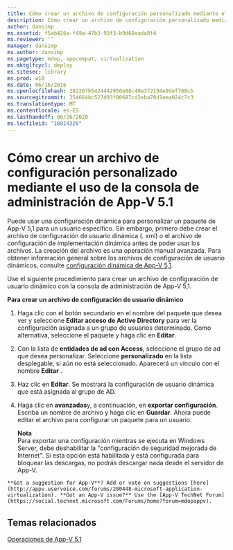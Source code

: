 ```yaml
---
title: Cómo crear un archivo de configuración personalizado mediante el uso de la consola de administración de App-V 5.1
description: Cómo crear un archivo de configuración personalizado mediante el uso de la consola de administración de App-V 5.1
author: dansimp
ms.assetid: f5ab426a-f49a-47b3-93f3-b9d60aada8f4
ms.reviewer: ''
manager: dansimp
ms.author: dansimp
ms.pagetype: mdop, appcompat, virtualization
ms.mktglfcycl: deploy
ms.sitesec: library
ms.prod: w10
ms.date: 06/16/2016
ms.openlocfilehash: 282207b5424442950e88c40a372194e9def768cb
ms.sourcegitcommit: 354664bc527d93f80687cd2eba70d1eea024c7c3
ms.translationtype: MT
ms.contentlocale: es-ES
ms.lasthandoff: 06/26/2020
ms.locfileid: "10814326"
---
```

# Cómo crear un archivo de configuración personalizado mediante el uso de la consola de administración de App-V 5.1


Puede usar una configuración dinámica para personalizar un paquete de App-V 5,1 para un usuario específico. Sin embargo, primero debe crear el archivo de configuración de usuario dinámica (. xml) o el archivo de configuración de implementación dinámica antes de poder usar los archivos. La creación del archivo es una operación manual avanzada. Para obtener información general sobre los archivos de configuración de usuario dinámicos, consulte [configuración dinámica de App-V 5,1](about-app-v-51-dynamic-configuration.md).

Use el siguiente procedimiento para crear un archivo de configuración de usuario dinámico con la consola de administración de App-V 5,1.

**Para crear un archivo de configuración de usuario dinámico**

1.  Haga clic con el botón secundario en el nombre del paquete que desea ver y seleccione **Editar acceso de Active Directory** para ver la configuración asignada a un grupo de usuarios determinado. Como alternativa, seleccione el paquete y haga clic en **Editar**.

2.  Con la lista de **entidades de ad con Access**, seleccione el grupo de ad que desea personalizar. Seleccione **personalizado** en la lista desplegable, si aún no está seleccionado. Aparecerá un vínculo con el nombre **Editar** .

3.  Haz clic en **Editar**. Se mostrará la configuración de usuario dinámica que está asignada al grupo de AD.

4.  Haga clic en **avanzadas**y, a continuación, en **exportar configuración**. Escriba un nombre de archivo y haga clic en **Guardar**. Ahora puede editar el archivo para configurar un paquete para un usuario.

    **Nota**  
    Para exportar una configuración mientras se ejecuta en Windows Server, debe deshabilitar la "configuración de seguridad mejorada de Internet". Si esta opción está habilitada y está configurada para bloquear las descargas, no podrás descargar nada desde el servidor de App-V.



~~~
**Got a suggestion for App-V**? Add or vote on suggestions [here](http://appv.uservoice.com/forums/280448-microsoft-application-virtualization). **Got an App-V issue?** Use the [App-V TechNet Forum](https://social.technet.microsoft.com/Forums/home?forum=mdopappv).
~~~

## Temas relacionados


[Operaciones de App-V 5.1](operations-for-app-v-51.md)









